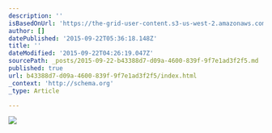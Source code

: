 ```yaml
---
description: ''
isBasedOnUrl: 'https://the-grid-user-content.s3-us-west-2.amazonaws.com/a91a2ac5-3e76-4e12-9349-22f332699630.jpg'
author: []
datePublished: '2015-09-22T05:36:18.148Z'
title: ''
dateModified: '2015-09-22T04:26:19.047Z'
sourcePath: _posts/2015-09-22-b43388d7-d09a-4600-839f-9f7e1ad3f2f5.md
published: true
url: b43388d7-d09a-4600-839f-9f7e1ad3f2f5/index.html
_context: 'http://schema.org'
_type: Article

---
```

![](https://the-grid-user-content.s3-us-west-2.amazonaws.com/a91a2ac5-3e76-4e12-9349-22f332699630.jpg)